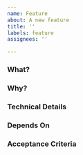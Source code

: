 ```yaml
---
name: Feature
about: A new feature
title: ''
labels: feature
assignees: ''

---
```


### What?


### Why?


### Technical Details


### Depends On


### Acceptance Criteria
